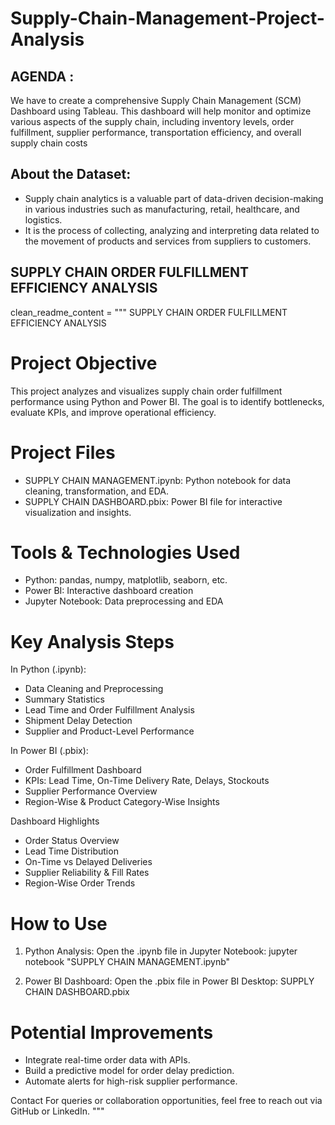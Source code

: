 # Supply-Chain-Management-Project-Analysis
## AGENDA : 
We have to create a comprehensive Supply Chain Management  (SCM) Dashboard using Tableau. This dashboard will help monitor and optimize various aspects of the supply chain, including inventory levels, order fulfillment, supplier  performance, transportation efficiency, and overall supply chain costs

## About the Dataset:
- Supply chain analytics is a valuable part of data-driven decision-making in various industries such as manufacturing, retail, healthcare, and logistics.
- It is the process of collecting, analyzing and interpreting data related to the movement of products and services from suppliers to customers.


## SUPPLY CHAIN ORDER FULFILLMENT EFFICIENCY ANALYSIS

clean_readme_content = """
SUPPLY CHAIN ORDER FULFILLMENT EFFICIENCY ANALYSIS

# Project Objective
This project analyzes and visualizes supply chain order fulfillment performance using Python and Power BI. The goal is to identify bottlenecks, evaluate KPIs, and improve operational efficiency.

# Project Files
- SUPPLY CHAIN MANAGEMENT.ipynb: Python notebook for data cleaning, transformation, and EDA.
- SUPPLY CHAIN DASHBOARD.pbix: Power BI file for interactive visualization and insights.

# Tools & Technologies Used
- Python: pandas, numpy, matplotlib, seaborn, etc.
- Power BI: Interactive dashboard creation
- Jupyter Notebook: Data preprocessing and EDA

# Key Analysis Steps

In Python (.ipynb):
- Data Cleaning and Preprocessing
- Summary Statistics
- Lead Time and Order Fulfillment Analysis
- Shipment Delay Detection
- Supplier and Product-Level Performance

In Power BI (.pbix):
- Order Fulfillment Dashboard
- KPIs: Lead Time, On-Time Delivery Rate, Delays, Stockouts
- Supplier Performance Overview
- Region-Wise & Product Category-Wise Insights

Dashboard Highlights
- Order Status Overview
- Lead Time Distribution
- On-Time vs Delayed Deliveries
- Supplier Reliability & Fill Rates
- Region-Wise Order Trends

# How to Use
1. Python Analysis:
   Open the .ipynb file in Jupyter Notebook:
   jupyter notebook "SUPPLY CHAIN MANAGEMENT.ipynb"

2. Power BI Dashboard:
   Open the .pbix file in Power BI Desktop:
   SUPPLY CHAIN DASHBOARD.pbix

# Potential Improvements
- Integrate real-time order data with APIs.
- Build a predictive model for order delay prediction.
- Automate alerts for high-risk supplier performance.

Contact
For queries or collaboration opportunities, feel free to reach out via GitHub or LinkedIn.
"""


